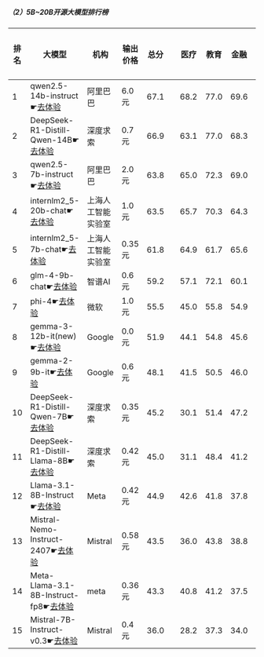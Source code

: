 ##### （2）5B~20B开源大模型排行榜
|排名|大模型|机构|输出价格|总分| |医疗|教育|金融|法律|行政公务|心理健康|推理与数学计算|语言与指令遵从|
|---|-----|---|-------|---|-|----|---|---|---|------|-------|-----------|------------|
|1|qwen2.5-14b-instruct☛[去体验](https://easyllm.site/static/modelcompare.html?type=open-source)|阿里巴巴|6.0元|67.1| |        68.2|77.0|69.6|47.1|        67.0|56.1|        71.7|79.9|
|2|DeepSeek-R1-Distill-Qwen-14B☛[去体验](https://easyllm.site/static/modelcompare.html?type=open-source)|深度求索|0.7元|66.9| |        63.1|77.0|68.3|42.2|        68.0|55.6|        82.3|78.7|
|3|qwen2.5-7b-instruct☛[去体验](https://easyllm.site/static/modelcompare.html?type=open-source)|阿里巴巴|2.0元|63.8| |        65.0|72.3|69.0|43.8|        59.6|56.0|        68.5|76.1|
|4|internlm2_5-20b-chat☛[去体验](https://easyllm.site/static/modelcompare.html?type=open-source)|上海人工智能实验室|1.0元|63.5| |        65.7|70.3|64.3|46.4|        66.4|52.7|        65.3|77.2|
|5|internlm2_5-7b-chat☛[去体验](https://easyllm.site/static/modelcompare.html?type=open-source)|上海人工智能实验室|0.35元|61.8| |        64.9|61.7|65.6|45.3|        62.4|51.0|        66.9|76.3|
|6|glm-4-9b-chat☛[去体验](https://easyllm.site/static/modelcompare.html?type=open-source)|智谱AI|0.6元|59.2| |        57.1|72.1|60.1|39.5|        64.1|47.1|        61.7|71.7|
|7|phi-4☛[去体验](https://easyllm.site/static/modelcompare.html?type=open-source)|微软|1.0元|55.5| |        45.0|55.8|54.9|26.7|        66.1|43.2|        78.2|73.7|
|8|gemma-3-12b-it(new)☛[去体验](https://easyllm.site/static/modelcompare.html?type=open-source)|Google|0.0元|51.9| |        44.1|54.8|45.6|20.3|        59.0|41.1|        78.8|71.6|
|9|gemma-2-9b-it☛[去体验](https://easyllm.site/static/modelcompare.html?type=open-source)|Google|0.6元|48.1| |        41.5|50.5|46.0|20.7|        53.6|41.6|        59.4|71.5|
|10|DeepSeek-R1-Distill-Qwen-7B☛[去体验](https://easyllm.site/static/modelcompare.html?type=open-source)|深度求索|0.35元|45.2| |        30.1|51.4|47.2|20.7|        48.8|30.4|        72.2|61.2|
|11|DeepSeek-R1-Distill-Llama-8B☛[去体验](https://easyllm.site/static/modelcompare.html?type=open-source)|深度求索|0.42元|45.0| |        31.1|48.4|41.2|21.8|        49.9|31.9|        70.4|64.8|
|12|Llama-3.1-8B-Instruct☛[去体验](https://easyllm.site/static/modelcompare.html?type=open-source)|Meta|0.42元|44.9| |        42.6|41.8|37.8|22.8|        49.6|37.2|        62.0|65.8|
|13|Mistral-Nemo-Instruct-2407☛[去体验](https://easyllm.site/static/modelcompare.html?type=open-source)|Mistral|0.58元|43.5| |        36.0|43.8|38.8|20.4|        42.4|33.0|        64.6|69.1|
|14|Meta-Llama-3.1-8B-Instruct-fp8☛[去体验](https://easyllm.site/static/modelcompare.html?type=open-source)|meta|0.36元|43.3| |        40.8|41.2|37.5|21.3|        43.2|34.0|        62.7|65.7|
|15|Mistral-7B-Instruct-v0.3☛[去体验](https://easyllm.site/static/modelcompare.html?type=open-source)|Mistral|0.4元|36.0| |        28.2|37.3|34.0|18.4|        40.9|28.9|        39.9|60.0|
    
